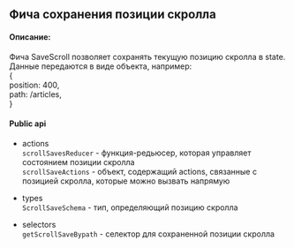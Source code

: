 ## Фича сохранения позиции скролла

#### Описание:

Фича SaveScroll позволяет сохранять текущую позицию скролла в state. Данные передаются в виде объекта, например:   
{  
  position: 400,  
  path: /articles,  
}  

#### Public api
 - actions  
`scrollSavesReducer` - функция-редьюсер, которая управляет состоянием позиции скролла    
`scrollSaveActions` - объект, содержащий  actions, связанные с позицией скролла, которые можно вызвать напрямую

- types   
`ScrollSaveSchema` - тип, определяющий позицию скролла

- selectors   
`getScrollSaveBypath` - селектор для сохраненной позиции скролла  


